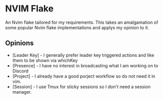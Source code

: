 # NVIM Flake

An Nvim flake tailored for my requirements. This takes an amalgamation of some popular Nvim flake implementations and applys my opinion to it.

## Opinions

- [Leader Key] - I generally prefer leader key triggered actions and like them to be shown via whichKey
- [Presence] - I have no interest in broadcasting what I am working on to Discord
- [Project] - I already have a good porject workflow so do not need it in vim.
- [Session] - I use Tmux for sticky sessions so I don't need a session manager.

